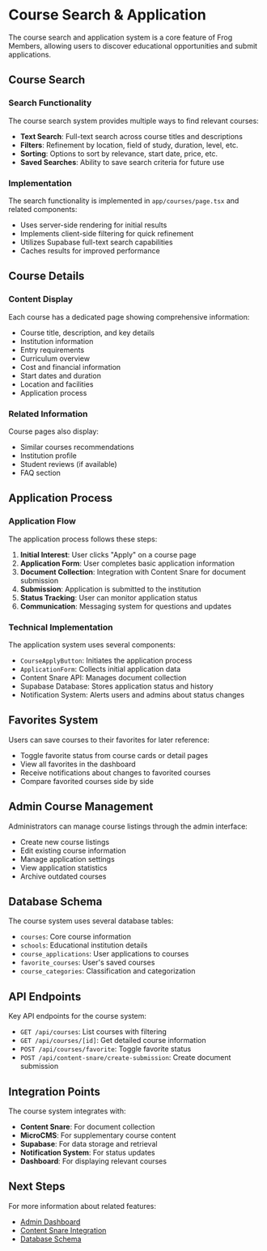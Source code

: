 # Course Search & Application

The course search and application system is a core feature of Frog Members, allowing users to discover educational opportunities and submit applications.

## Course Search

### Search Functionality

The course search system provides multiple ways to find relevant courses:

- **Text Search**: Full-text search across course titles and descriptions
- **Filters**: Refinement by location, field of study, duration, level, etc.
- **Sorting**: Options to sort by relevance, start date, price, etc.
- **Saved Searches**: Ability to save search criteria for future use

### Implementation

The search functionality is implemented in `app/courses/page.tsx` and related components:

- Uses server-side rendering for initial results
- Implements client-side filtering for quick refinement
- Utilizes Supabase full-text search capabilities
- Caches results for improved performance

## Course Details

### Content Display

Each course has a dedicated page showing comprehensive information:

- Course title, description, and key details
- Institution information
- Entry requirements
- Curriculum overview
- Cost and financial information
- Start dates and duration
- Location and facilities
- Application process

### Related Information

Course pages also display:

- Similar courses recommendations
- Institution profile
- Student reviews (if available)
- FAQ section

## Application Process

### Application Flow

The application process follows these steps:

1. **Initial Interest**: User clicks "Apply" on a course page
2. **Application Form**: User completes basic application information
3. **Document Collection**: Integration with Content Snare for document submission
4. **Submission**: Application is submitted to the institution
5. **Status Tracking**: User can monitor application status
6. **Communication**: Messaging system for questions and updates

### Technical Implementation

The application system uses several components:

- `CourseApplyButton`: Initiates the application process
- `ApplicationForm`: Collects initial application data
- Content Snare API: Manages document collection
- Supabase Database: Stores application status and history
- Notification System: Alerts users and admins about status changes

## Favorites System

Users can save courses to their favorites for later reference:

- Toggle favorite status from course cards or detail pages
- View all favorites in the dashboard
- Receive notifications about changes to favorited courses
- Compare favorited courses side by side

## Admin Course Management

Administrators can manage course listings through the admin interface:

- Create new course listings
- Edit existing course information
- Manage application settings
- View application statistics
- Archive outdated courses

## Database Schema

The course system uses several database tables:

- `courses`: Core course information
- `schools`: Educational institution details
- `course_applications`: User applications to courses
- `favorite_courses`: User's saved courses
- `course_categories`: Classification and categorization

## API Endpoints

Key API endpoints for the course system:

- `GET /api/courses`: List courses with filtering
- `GET /api/courses/[id]`: Get detailed course information
- `POST /api/courses/favorite`: Toggle favorite status
- `POST /api/content-snare/create-submission`: Create document submission

## Integration Points

The course system integrates with:

- **Content Snare**: For document collection
- **MicroCMS**: For supplementary course content
- **Supabase**: For data storage and retrieval
- **Notification System**: For status updates
- **Dashboard**: For displaying relevant courses

## Next Steps

For more information about related features:
- [Admin Dashboard](./admin-dashboard.md)
- [Content Snare Integration](../api/content-snare.md)
- [Database Schema](../technical/database.md)
